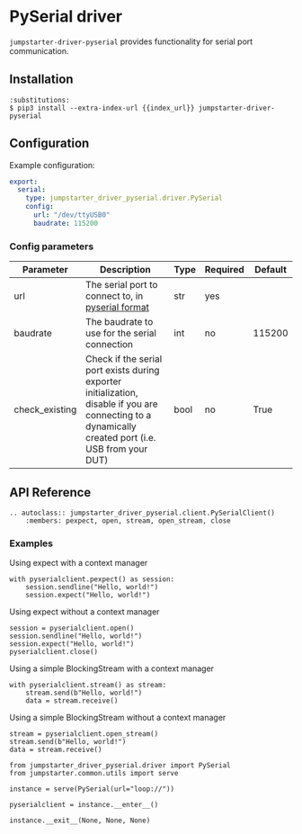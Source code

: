 # PySerial driver

`jumpstarter-driver-pyserial` provides functionality for serial port
communication.

## Installation

```{code-block} console
:substitutions:
$ pip3 install --extra-index-url {{index_url}} jumpstarter-driver-pyserial
```

## Configuration

Example configuration:

```yaml
export:
  serial:
    type: jumpstarter_driver_pyserial.driver.PySerial
    config:
      url: "/dev/ttyUSB0"
      baudrate: 115200
```

### Config parameters

| Parameter      | Description                                                                                                                                          | Type | Required | Default |
| -------------- | ---------------------------------------------------------------------------------------------------------------------------------------------------- | ---- | -------- | ------- |
| url            | The serial port to connect to, in [pyserial format](https://pyserial.readthedocs.io/en/latest/url_handlers.html)                                     | str  | yes      |         |
| baudrate       | The baudrate to use for the serial connection                                                                                                        | int  | no       | 115200  |
| check_existing | Check if the serial port exists during exporter initialization, disable if you are connecting to a dynamically created port (i.e. USB from your DUT) | bool | no       | True    |

## API Reference

```{eval-rst}
.. autoclass:: jumpstarter_driver_pyserial.client.PySerialClient()
    :members: pexpect, open, stream, open_stream, close
```

### Examples

Using expect with a context manager
```{testcode}
with pyserialclient.pexpect() as session:
    session.sendline("Hello, world!")
    session.expect("Hello, world!")
```

Using expect without a context manager
```{testcode}
session = pyserialclient.open()
session.sendline("Hello, world!")
session.expect("Hello, world!")
pyserialclient.close()
```

Using a simple BlockingStream with a context manager
```{testcode}
with pyserialclient.stream() as stream:
    stream.send(b"Hello, world!")
    data = stream.receive()
```

Using a simple BlockingStream without a context manager
```{testcode}
stream = pyserialclient.open_stream()
stream.send(b"Hello, world!")
data = stream.receive()
```

```{testsetup} *
from jumpstarter_driver_pyserial.driver import PySerial
from jumpstarter.common.utils import serve

instance = serve(PySerial(url="loop://"))

pyserialclient = instance.__enter__()
```

```{testcleanup} *
instance.__exit__(None, None, None)
```
